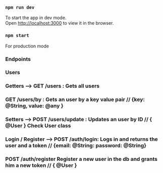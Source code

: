 ### `npm run dev`

To start the app in dev mode.\
Open [http://localhost:3000](http://localhost:3000) to view it in the browser.

### `npm start`

For production mode

### Endpoints

### Users ###

### Getters --> GET /users : Gets all users
###             GET /users/by : Gets an user by a key value pair  // {key: @String, value: @any }
### Setters --> POST /users/update : Updates an user by ID // { @User } **Check User class**
### Login / Register --> POST /auth/login: Logs in and returns the user and a token // {email: @String: password: @String}
###                      POST /auth/register Register a new user in the db and grants him a new token // { @User }